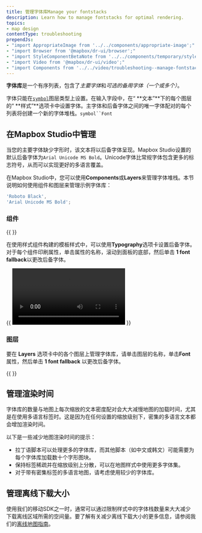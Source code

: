 ```yaml
---
title: 管理字体库Manage your fontstacks
description: Learn how to manage fontstacks for optimal rendering.
topics:
- map design
contentType: troubleshooting
prependJs:
- "import AppropriateImage from '../../components/appropriate-image';"
- "import Browser from '@mapbox/dr-ui/browser';"
- "import StyleComponentBetaNote from '../../components/temporary/style-component-beta-note';"
- "import Video from '@mapbox/dr-ui/video';"
- "import Components from '../../video/troubleshooting--manage-fontstacks--components.mp4';"
---
```


**字体库**是一个有序列表，包含了*主要字体*和*可选的备用字体（一个或多个）*。

字体只能在[`symbol`](https://www.mapbox.com/studio-manual/reference/styles/#symbol-layer)图层类型上设置。在输入字段中，在“ **文本”**下的每个图层的“ **样式”**选项卡中设置字体。主字体和后备字体之间的唯一字体配对的每个列表将创建一个新的字体堆栈。`symbol``Font`

## 在Mapbox Studio中管理

当您的主要字体缺少字形时，该文本将以后备字体呈现。Mapbox Studio设置的默认后备字体为`Arial Unicode MS Bold`。Unicode字体比常规字体包含更多的标志符号，从而可以实现更好的多语言覆盖。

在Mapbox Studio中，您可以使用**Components**或**Layers**来管理字体堆栈。本节说明如何使用组件和图层来管理示例字体库：

```js
'Roboto Black',
'Arial Unicode MS Bold';
```

### 组件

{{ <StyleComponentBetaNote /> }}

在使用样式组件构建的模板样式中，可以使用**Typography**选项卡设置后备字体。对于每个组件印刷属性，单击属性的名称，滚动到面板的底部，然后单击 **1 font fallback**以更改后备字体。

{{
    <Browser>
        <Video
            src={Components}
            title="In the Mapbox Studio style editor, click the Typography tab, click the first component typography property, scroll down to the bottom of the panel, and click 1 font fallback."
        />
    </Browser>
}}


### 图层

要在 **Layers** 选项卡中的各个图层上管理字体库，请单击图层的名称，单击**Font** 属性，然后单击 **1 font fallback** 以更改后备字体。

{{
    <Browser>
        <AppropriateImage
            imageId="troubleshooting--manage-fontstacks--layers"
            alt="Screenshot of the Mapbox Studio style editor with the Layers tab selected, the country-label layer selected."
        />
    </Browser>
}}

## 管理渲染时间

字体库的数量与地图上每次缩放的文本密度配对会大大减慢地图的加载时间，尤其是在使用多语言标签时。这是因为在任何设置的缩放级别下，密集的多语言文本都会增加渲染时间。

以下是一些减少地图渲染时间的提示：

- 拉丁语脚本可以处理更多的字体库，而其他脚本（如中文或韩文）可能需要为每个字体库加载数十个字形图块。
- 保持标签稀疏并在缩放级别上分散，可以在地图样式中使用更多字体集。
- 对于带有密集标签的多语言地图，请考虑使用较少的字体库。

## 管理离线下载大小

使用我们的移动SDK之一时，通常可以通过限制样式中的字体栈数量来大大减少下载离线区域所需的空间量。要了解有关减少离线下载大小的更多信息，请参阅我们的[离线地图指南](https://docs.mapbox.com/help/troubleshooting/mobile-offline/)。
